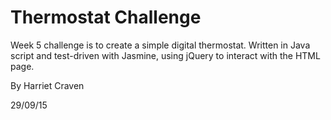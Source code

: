 # Thermostat Challenge

Week 5 challenge is to create a simple digital thermostat. Written in Java script and test-driven with Jasmine, using jQuery to interact with the HTML page.

By Harriet Craven

29/09/15
